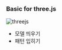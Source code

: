 ### Basic for three.js

![threejs](https://user-images.githubusercontent.com/90435185/210198172-3e4eef74-287a-40c3-8394-43e65c2c8a58.gif)
- 모델 띄우기
- 패턴 입히기
